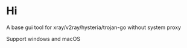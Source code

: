 # Hi
A base gui tool for xray/v2ray/hysteria/trojan-go without system proxy 

Support windows and macOS
